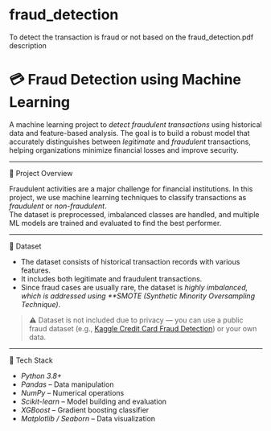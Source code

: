 # fraud_detection
To detect the transaction is fraud or not based on the fraud_detection.pdf description 
# 💳 Fraud Detection using Machine Learning

A machine learning project to *detect fraudulent transactions* using historical data and feature-based analysis. The goal is to build a robust model that accurately distinguishes between *legitimate* and *fraudulent* transactions, helping organizations minimize financial losses and improve security.

---

🧠 Project Overview

Fraudulent activities are a major challenge for financial institutions. In this project, we use machine learning techniques to classify transactions as *fraudulent* or *non-fraudulent*.  
The dataset is preprocessed, imbalanced classes are handled, and multiple ML models are trained and evaluated to find the best performer.

---

📂 Dataset

- The dataset consists of historical transaction records with various features.  
- It includes both legitimate and fraudulent transactions.  
- Since fraud cases are usually rare, the dataset is *highly imbalanced, which is addressed using **SMOTE (Synthetic Minority Oversampling Technique)*.

> ⚠ Dataset is not included due to privacy — you can use a public fraud dataset (e.g., [Kaggle Credit Card Fraud Detection](https://www.kaggle.com/mlg-ulb/creditcardfraud)) or your own data.

---

🧰 Tech Stack

- *Python 3.8+*  
- *Pandas* – Data manipulation  
- *NumPy* – Numerical operations  
- *Scikit-learn* – Model building and evaluation  
- *XGBoost* – Gradient boosting classifier  
- *Matplotlib / Seaborn* – Data visualization
